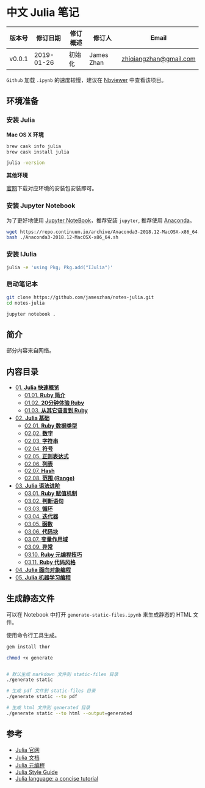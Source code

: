
# 中文 Julia 笔记

版本号 | 修订日期 | 修订概述 | 修订人 | Email 
----- | ------ | ------- | ----- | -----
v0.0.1 | 2019-01-26 | 初始化 | James Zhan | zhiqiangzhan@gmail.com


`Github` 加载 `.ipynb` 的速度较慢，建议在 [Nbviewer](http://nbviewer.jupyter.org/github/jameszhan/notes-julia/tree/master/index.ipynb) 中查看该项目。


## 环境准备

### 安装 Julia

**Mac OS X 环境**

```bash
brew cask info julia
brew cask install julia

julia -version
```

**其他环境**

[官网][julia-downloads]下载对应环境的安装包安装即可。

### 安装 Jupyter Notebook

为了更好地使用 [Jupyter NoteBook][jupyter-notebook]，推荐安装 `jupyter`, 推荐使用 [Anaconda][anaconda]。

```bash
wget https://repo.continuum.io/archive/Anaconda3-2018.12-MacOSX-x86_64.sh
bash ./Anaconda3-2018.12-MacOSX-x86_64.sh
```

### 安装 IJulia

```bash
julia -e 'using Pkg; Pkg.add("IJulia")'
```

### 启动笔记本

```bash
git clone https://github.com/jameszhan/notes-julia.git
cd notes-julia

jupyter notebook .
```

## 简介

部分内容来自网络。

## 内容目录

- [01. **Julia 快速概览**](01-julia-overview)
	- [01.01. **Ruby 简介**](01-julia-overview/01.01-julia-overview.ipynb)
	- [01.02. **20分钟体验 Ruby**](01-julia-overview/01.02-julia-in-20-minutes.ipynb)
	- [01.03. **从其它语言到 Ruby**](01-julia-overview/01.03-julia-from-other-languages.ipynb)
- [02. **Julia 基础**](02-julia-basics)
	- [02.01. **Ruby 数据类型**](02-julia-basics/02.01-types.ipynb)
	- [02.02. **数字**](02-julia-basics/02.02-numbers.ipynb)
	- [02.03. **字符串**](02-julia-basics/02.03-strings.ipynb)
	- [02.04. **符号**](02-julia-basics/02.04-symbols.ipynb)
	- [02.05. **正则表达式**](02-julia-basics/02.05-regular-expression.ipynb)
	- [02.06. **列表**](02-julia-basics/02.06-arrays.ipynb)
	- [02.07. **Hash**](02-julia-basics/02.07-hashes.ipynb)
	- [02.08. **范围 (Range)**](02-julia-basics/02.08-ranges.ipynb)
- [03. **Julia 语法进阶**](03-julia-syntax)
	- [03.01. **Ruby 赋值机制**](03-julia-syntax/03.01-assignment-statements.ipynb)
	- [03.02. **判断语句**](03-julia-syntax/03.02-conditional-statements.ipynb)
	- [03.03. **循环**](03-julia-syntax/03.03-loop-statements.ipynb)
	- [03.04. **迭代器**](03-julia-syntax/03.04-iterators.ipynb)
	- [03.05. **函数**](03-julia-syntax/03.05-functions.ipynb)
	- [03.06. **代码块**](03-julia-syntax/03.06-blocks.ipynb)
	- [03.07. **变量作用域**](03-julia-syntax/03.07-scope.ipynb)
	- [03.09. **异常**](03-julia-syntax/03.09-exceptions.ipynb)
	- [03.10. **Ruby 元编程技巧**](03-julia-syntax/03.10-julia-meta-programming.ipynb)
	- [03.11. **Ruby 代码风格**](03-julia-syntax/03.11-julia-style-guide.ipynb)
- [04. **Julia 面向对象编程**](04-julia-oop)
- [05. **Julia 机器学习编程**](05-julia-on-ml)

## 生成静态文件

可以在 Notebook 中打开 `generate-static-files.ipynb` 来生成静态的 HTML 文件。

使用命令行工具生成。

```bash
gem install thor

chmod +x generate


# 默认生成 markdown 文件到 static-files 目录
./generate static

# 生成 pdf 文件到 static-files 目录
./generate static --to pdf  

# 生成 html 文件到 generated 目录
./generate static --to html --output=generated 
```

## 参考
- [Julia 官网][julia-official-website]
- [Julia 文档][julia-docs]
- [Julia 元编程][julia-metaprogramming]
- [Julia Style Guide][julia-style-guide]
- [Julia language: a concise tutorial][julia-gitbook]


[jupyter-notebook]: http://nbviewer.jupyter.org/ "Jupyter NoteBook"
[anaconda]: https://www.anaconda.com/download/ "Anaconda"
[julia-official-website]: https://julialang.org/ "Julia 官网"
[julia-docs]: https://docs.julialang.org "Julia 文档"
[julia-downloads]: https://julialang.org/downloads/ "Julia Downloads"
[julia-style-guide]: https://docs.julialang.org/en/v1/manual/style-guide/index.html "Julia Style Guide"
[julia-metaprogramming]: https://docs.julialang.org/en/v1/manual/metaprogramming/ "Julia 元编程"
[julia-gitbook]: https://syl1.gitbook.io/julia-language-a-concise-tutorial/ "Julia language: a concise tutorial"
